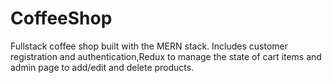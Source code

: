 # CoffeeShop
Fullstack coffee shop built with the MERN stack. Includes customer registration and authentication,Redux to manage the state of cart items and admin page to add/edit and delete products.
